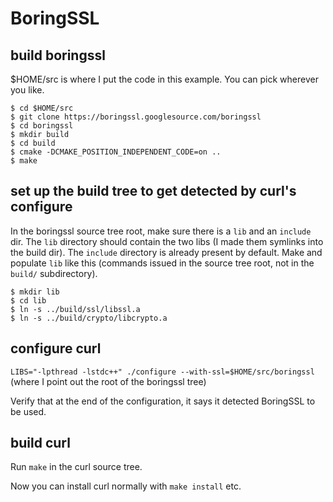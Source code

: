 # BoringSSL

## build boringssl

$HOME/src is where I put the code in this example. You can pick wherever you
like.

    $ cd $HOME/src
    $ git clone https://boringssl.googlesource.com/boringssl
    $ cd boringssl
    $ mkdir build
    $ cd build
    $ cmake -DCMAKE_POSITION_INDEPENDENT_CODE=on ..
    $ make

## set up the build tree to get detected by curl's configure

In the boringssl source tree root, make sure there is a `lib` and an `include`
dir. The `lib` directory should contain the two libs (I made them symlinks
into the build dir). The `include` directory is already present by
default. Make and populate `lib` like this (commands issued in the source tree
root, not in the `build/` subdirectory).


    $ mkdir lib
    $ cd lib
    $ ln -s ../build/ssl/libssl.a
    $ ln -s ../build/crypto/libcrypto.a


## configure curl

`LIBS="-lpthread -lstdc++" ./configure --with-ssl=$HOME/src/boringssl` (where I point out
the root of the boringssl tree)

Verify that at the end of the configuration, it says it detected
BoringSSL to be used.

## build curl

Run `make` in the curl source tree.

Now you can install curl normally with `make install` etc.
